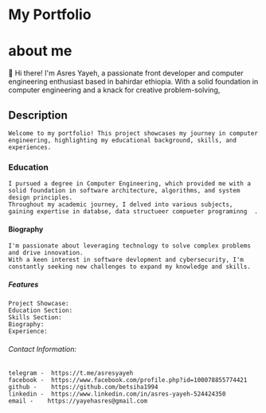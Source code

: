 # My Portfolio

# about me

👋 Hi there! I'm Asres Yayeh, a passionate front developer and computer engineering enthusiast based in bahirdar ethiopia.
With a solid foundation in computer engineering and a knack for creative problem-solving,

## Description

    Welcome to my portfolio! This project showcases my journey in computer engineering, highlighting my educational background, skills, and experiences.

### Education

    I pursued a degree in Computer Engineering, which provided me with a solid foundation in software architecture, algorithms, and system design principles.
    Throughout my academic journey, I delved into various subjects, gaining expertise in databse, data structueer compueter programinng  .

#### Biography

    I'm passionate about leveraging technology to solve complex problems and drive innovation.
    With a keen interest in software devlopment and cybersecurity, I'm constantly seeking new challenges to expand my knowledge and skills.

##### Features

    Project Showcase:
    Education Section:
    Skills Section:
    Biography:
    Experience:

###### Contact Information:

    telegram -  https://t.me/asresyayeh
    facebook -  https://www.facebook.com/profile.php?id=100078855774421
    github -    https://github.com/betsiha1994
    linkedin -  https://www.linkedin.com/in/asres-yayeh-524424350
    email -    https://yayehasres@gmail.com
